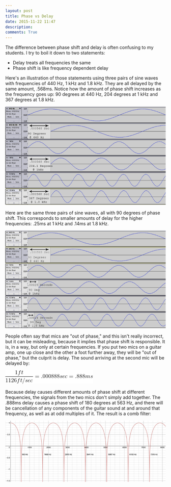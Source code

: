 ```yaml
---
layout: post
title: Phase vs Delay
date: 2015-11-22 11:47 
description:  
comments: True
---
```


The difference between phase shift and delay is often confusing to my students. I try to boil it down to two statements:

* Delay treats all frequencies the same
* Phase shift is like frequency dependent delay
 
Here's an illustration of those statements using three pairs of sine waves with frequencies of 440 Hz, 1 kHz and 1.8 kHz. They are all delayed by the same amount, .568ms. Notice how the amount of phase shift increases as the frequency goes up: 90 degrees  at 440 Hz, 204 degrees at 1 kHz and 367 degrees at 1.8 kHz.
 
![EqualDelaySm.jpg](/img/phase/EqualDelaySm.jpg)


Here are the same three pairs of sine waves, all with 90 degrees of phase shift. This corresponds to smaller amounts of delay for the higher frequencies: .25ms at 1 kHz and .14ms at 1.8 kHz.  

![EqualDelaySm.jpg](/img/phase/EqualPhaseSm.jpg)

People often say that mics are "out of phase," and this isn't really incorrect, but it can be misleading, because it implies that phase shift is responsible. It is, in a way, but only at certain frequencies. If you put two mics on a guitar amp, one up close and the other a foot further away, they will be "out of phase," but the culprit is delay. The sound arriving at the second mic will be delayed by:

![equatoin.gif](/img/phase/equation.gif)

Because delay causes different amounts of phase shift at different frequencies, the signals from the two mics don't simply add together. The .888ms delay causes a phase shift of 180 degrees at 563 Hz, and there will be cancellation of any components of the guitar sound at and around that frequency, as well as at odd multiples of it. The result is a comb filter:

![combGraph.jpg](/img/phase/combGraph.jpg)
